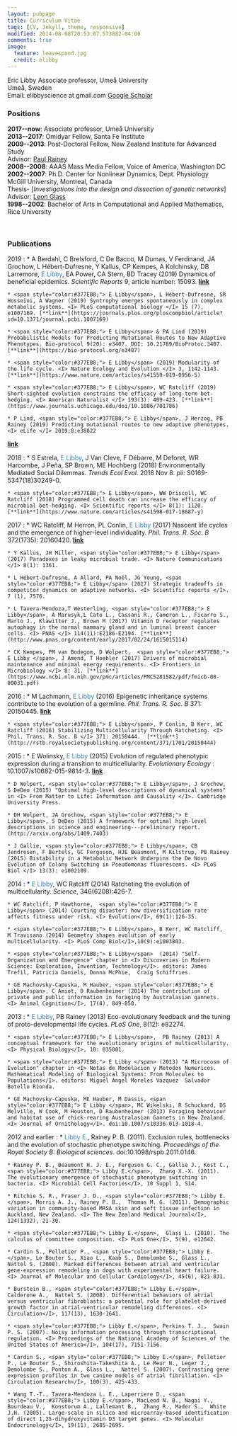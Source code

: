 ```yaml
---
layout: pubpage
title: Curriculum Vitae
tags: [CV, Jekyll, theme, responsive]
modified: 2014-08-08T20:53:07.573882-04:00
comments: true
image:
  feature: leavespond.jpg
  credit: elibby
---
```


Eric Libby
Associate professor, Ume&aring; University  
Ume&aring;, Sweden   
Email: elibbyscience at gmail.com 
[Google Scholar](http://scholar.google.com/citations?user=r7I-dmgAAAAJ&hl=en)  



### Positions
**2017--now**: Associate professor, Ume&aring; University          
**2013--2017**: Omidyar Fellow, Santa Fe Institute          
**2009--2013**: Post-Doctoral Fellow, New Zealand Institute for Advanced Study	      
	Advisor: [Paul Rainey](http://evolution.massey.ac.nz)              
**2008--2008**: AAAS Mass Media Fellow, Voice of America, Washington DC          
**2002--2007**: Ph.D. Center for Nonlinear Dynamics, Dept. Physiology   
	McGill University, Montreal, Canada   
	Thesis- [*Investigations into the design and dissection of genetic networks*]	      
	Advisor: [Leon Glass](http://www.medicine.mcgill.ca/physio/glasslab/)  
**1998--2002**: Bachelor of Arts in Computational and Applied Mathematics, Rice University   

<br>

### Publications
2019
:	* A Berdahl, C Brelsford, C De Bacco, M Dumas, V Ferdinand, JA Grochow, L Hébert-Dufresne, Y Kallus, CP Kempes, A Kolchinsky, DB Larremore, <span style="color:#377EB8;"> E Libby</span>, EA Power, CA Stern, BD Tracey (2019) Dynamics of beneficial epidemics. <I> Scientific Reports </I> 9, article number: 15093. [**link**](https://www.nature.com/articles/s41598-019-50039-w)

	* <span style="color:#377EB8;"> E Libby</span>, L Hébert-Dufresne, SR Hosseini, A Wagner (2019) Syntrophy emerges spontaneously in complex metabolic systems. <I> PLoS computational biology </I> 15 (7), e1007169. [**link**](https://journals.plos.org/ploscompbiol/article?id=10.1371/journal.pcbi.1007169)

	* <span style="color:#377EB8;"> E Libby</span> & PA Lind (2019) Probabilistic Models for Predicting Mutational Routes to New Adaptive Phenotypes. Bio-protocol 9(20): e3407. DOI: 10.21769/BioProtoc.3407.[**link**](https://bio-protocol.org/e3407)

	* <span style="color:#377EB8;"> E Libby</span> (2019) Modularity of the life cycle. <I> Nature Ecology and Evolution </I> 3, 1142-1143. [**link**](https://www.nature.com/articles/s41559-019-0956-5)

	* <span style="color:#377EB8;"> E Libby</span>, WC Ratcliff (2019) Short-sighted evolution constrains the efficacy of long-term bet-hedging. <I> American Naturalist </I> 193(3): 409-423. [**link**](https://www.journals.uchicago.edu/doi/10.1086/701786)

	* P Lind, <span style="color:#377EB8;"> E Libby</span>, J Herzog, PB Rainey (2019) Predicting mutational routes to new adaptive phenotypes. <I> eLife </I> 2019;8:e38822
[**link**](https://elifesciences.org/articles/38822)

2018
:	* S Estrela, <span style="color:#377EB8;"> E Libby</span>, J Van Cleve, F Débarre, M Deforet, WR Harcombe, J Peña, SP Brown, ME Hochberg (2018) Environmentally Mediated Social Dilemmas. <I> Trends Ecol Evol. </I> 2018 Nov 8. pii: S0169-5347(18)30249-0. 

	* <span style="color:#377EB8;"> E Libby</span>, WW Driscoll, WC Ratcliff (2018) Programmed cell death can increase the efficacy of microbial bet-hedging. <I> Scientific reports </I> 8(1): 1120. [**link**](https://www.nature.com/articles/s41598-017-18687-y)

2017
:	* WC Ratcliff, M Herron, PL Conlin, <span style="color:#377EB8;"> E Libby</span> (2017) Nascent life cycles and the emergence of higher-level individuality. <I> Phil. Trans. R. Soc. B </I> 372(1735): 20160420. [**link**](https://www.nature.com/articles/s41598-017-18687-y)

	* Y Kallus, JH Miller, <span style="color:#377EB8;"> E Libby</span> (2017) Paradoxes in leaky microbial trade. <I> Nature Communications </I> 8(1): 1361.

	* L Hébert-Dufresne, A Allard, PA Noël, JG Young, <span style="color:#377EB8;"> E Libby</span> (2017) Strategic tradeoffs in competitor dynamics on adaptive networks. <I> Scientific reports </I>. 7 (1), 7576.

	* L Tavera-Mendoza,T Westerling, <span style="color:#377EB8;"> E Libby</span>, A Marusyk,L Cato L., Cassani R., Cameron L., Ficarro S., Marto J., Klawitter J., Brown M (2017) Vitamin D receptor regulates autophagy in the normal mammary gland and in luminal breast cancer cells. <I> PNAS </I> 114(11):E2186-E2194. [**link**](http://www.pnas.org/content/early/2017/02/24/1615015114)

	* CK Kempes, PM van Bodegom, D Wolpert,  <span style="color:#377EB8;"> E Libby </span>, J Amend, T Hoehler (2017) Drivers of microbial maintenance and minimal energy requirements. <I> Frontiers in Microbiology </I> 8: 31. [**link**](https://www.ncbi.nlm.nih.gov/pmc/articles/PMC5281582/pdf/fmicb-08-00031.pdf)


2016
:	* M Lachmann, <span style="color:#377EB8;"> E Libby</span> (2016) Epigenetic inheritance systems contribute to the evolution of a germline. <I> Phil. Trans. R. Soc. B </I> 371: 20150445. [**link**](http://rstb.royalsocietypublishing.org/content/371/1701/20150445)

	* <span style="color:#377EB8;"> E Libby</span>, P Conlin, B Kerr, WC Ratcliff (2016) Stabilizing Multicellularity Through Ratcheting. <I> Phil. Trans. R. Soc. B </I> 371: 20150444.  [**link**](http://rstb.royalsocietypublishing.org/content/371/1701/20150444)


2015
:	* E Wolinsky, <span style="color:#377EB8;"> E Libby</span> (2015) Evolution of regulated phenotypic expression during a transition to multicellularity. <I> Evolutionary Ecology </I>: 10.1007/s10682-015-9814-3.  [**link**](http://link.springer.com/article/10.1007%2Fs10682-015-9814-3) 

	* D Wolpert, <span style="color:#377EB8;"> E Libby</span>, J Grochow, S DeDeo (2015) "Optimal high-level descriptions of dynamical systems" in <I> From Matter to Life: Information and Causality </I>. Cambridge University Press.  

	* DH Wolpert, JA Grochow, <span style="color:#377EB8;"> E Libby</span>, S DeDeo (2015) A framework for optimal high-level descriptions in science and engineering---preliminary report. (http://arxiv.org/abs/1409.7403)  

	* J Gallie, <span style="color:#377EB8;"> E Libby</span>, CB Jendresen, F Bertels, GC Ferguson, HJE Beaumont, M Kilstrup, PB Rainey (2015) Bistability in a Metabolic Network Underpins the De Novo Evolution of Colony Switching in Pseudomonas fluorescens. <I> PLoS Biol </I> 13(3): e1002109. 


2014
:	*  <span style="color:#377EB8;"> E Libby</span>,  WC Ratcliff (2014) Ratcheting the evolution of multicellularity. <I> Science</I>, 346(6208):426-7.

	* WC Ratcliff, P Hawthorne,  <span style="color:#377EB8;"> E Libby</span> (2014) Courting disaster: how diversification rate affects fitness under risk. <I> Evolution</I>, 69(1):126-35. 

	* <span style="color:#377EB8;"> E Libby</span>, B Kerr, WC Ratcliff,  M Travisano (2014) Geometry shapes evolution of early multicellularity. <I> PLoS Comp Biol</I>,10(9):e1003803. 

	* <span style="color:#377EB8;"> E Libby</span>  (2014) "Self-Organization and Emergence" chapter in <I> Discoveries in Modern Science: Exploration, Invention, Technology</I>. editors: James Trefil, Patricia Daniels, Donna McPhie,  Craig Schiffries.

	* GE Machovsky-Capuska, M Hauber, <span style="color:#377EB8;"> E Libby</span>, C Amiot, D Raubenheimer (2014) The contribution of private and public information in foraging by Australasian gannets. <I> Animal Cognition</I>, 17(4), 849-858.
	
2013
:	* <span style="color:#377EB8;"> E Libby</span>,  PB Rainey (2013) Eco-evolutionary feedback and the tuning of proto-developmental life cycles. <I> PLoS One</I>, 8(12): e82274.

	* <span style="color:#377EB8;"> E Libby</span>,  PB Rainey (2013) A conceptual framework for the evolutionary origins of multicellularity. <I> Physical Biology</I>, 10: 035001.

	* <span style="color:#377EB8;"> E Libby </span> (2013) "A Microcosm of Evolution" chapter in <I> Notas de Modelacion y Metodos Numericos. Mathematical Modeling of Biological Systems: From Molecules to Populations</I>. editors: Miguel Angel Moreles Vazquez  Salvador Botello Rionda.

	* GE Machovsky-Capuska, ME Hauber, M Dassis, <span style="color:#377EB8;"> E Libby </span>, MC Wikelski, R Schuckard, DS Melville, W Cook, M Houston, D Raubenheimer (2013) Foraging behaviour and habitat use of chick-rearing Australasian Gannets in New Zealand.  <I> Journal of Ornithology</I>. doi:10.1007/s10336-013-1018-4.

2012 and earlier
:	* <span style="color:#377EB8;"> Libby E.</span>,  Rainey P. B. (2011). Exclusion rules, bottlenecks and the evolution of stochastic phenotype switching. <I> Proceedings of the Royal Society B: Biological sciences</I>. doi:10.1098/rspb.2011.0146.

	* Rainey P. B., Beaumont H. J. E., Ferguson G. C., Gallie J., Kost C., <span style="color:#377EB8;"> Libby E.</span>,  Zhang X.-X. (2011). The evolutionary emergence of stochastic phenotype switching in bacteria. <I> Microbial Cell Factories</I>, 10 Suppl 1, S14.

	* Ritchie S. R., Fraser J. D., <span style="color:#377EB8;"> Libby E.</span>, Morris A. J., Rainey P. B.,  Thomas M. G. (2011). Demographic variation in community-based MRSA skin and soft tissue infection in Auckland, New Zealand. <I> The New Zealand Medical Journal</I>, 124(1332), 21-30.

	* <span style="color:#377EB8;"> Libby E.</span>,  Glass L. (2010). The calculus of committee composition. <I> PLoS One</I>, 5(9), e12642. 

	* Cardin S., Pelletier P., <span style="color:#377EB8;"> Libby E.</span>, Le Bouter S., Xiao L., Kaab S., Demolombe S., Glass L.,  Nattel S. (2008). Marked differences between atrial and ventricular gene-expression remodeling in dogs with experimental heart failure. <I> Journal of Molecular and Cellular Cardiology</I>, 45(6), 821-831. 

	* Burstein B., <span style="color:#377EB8;"> Libby E.</span>, Calderone A.,  Nattel S. (2008). Differential behaviors of atrial versus ventricular fibroblasts: a potential role for platelet-derived growth factor in atrial-ventricular remodeling differences. <I> Circulation</I>, 117(13), 1630-1641. 

	* <span style="color:#377EB8;"> Libby E.</span>, Perkins T. J.,  Swain P. S. (2007). Noisy information processing through transcriptional regulation. <I> Proceedings of the National Academy of Sciences of the United States of America</I>, 104(17), 7151-7156.

	* Cardin S., <span style="color:#377EB8;"> Libby E.</span>, Pelletier P., Le Bouter S., Shiroshita-Takeshita A., Le Meur N., Leger J., Demolombe S., Ponton A., Glass L.,  Nattel S. (2007). Contrasting gene expression profiles in two canine models of atrial fibrillation. <I> Circulation Research</I>, 100(3), 425-433. 

	* Wang T.-T., Tavera-Mendoza L. E., Laperriere D., <span style="color:#377EB8;"> Libby E.</span>, MacLeod N. B., Nagai Y., Bourdeau V.,  Konstorum A., Lallemant B.,  Zhang R., Mader S.,  White J.H. (2005). Large-scale in silico and microarray-based identification of direct 1,25-dihydroxyvitamin D3 target genes. <I> Molecular Endocrinology</I>, 19(11), 2685-2695. 

<br>

